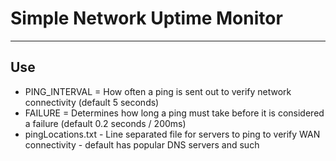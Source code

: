 # Simple Network Uptime Monitor
-------
## Use
- PING_INTERVAL = How often a ping is sent out to verify network connectivity (default 5 seconds)
- FAILURE = Determines how long a ping must take before it is considered a failure (default 0.2 seconds / 200ms)
- pingLocations.txt - Line separated file for servers to ping to verify WAN connectivity - default has popular DNS servers and such
